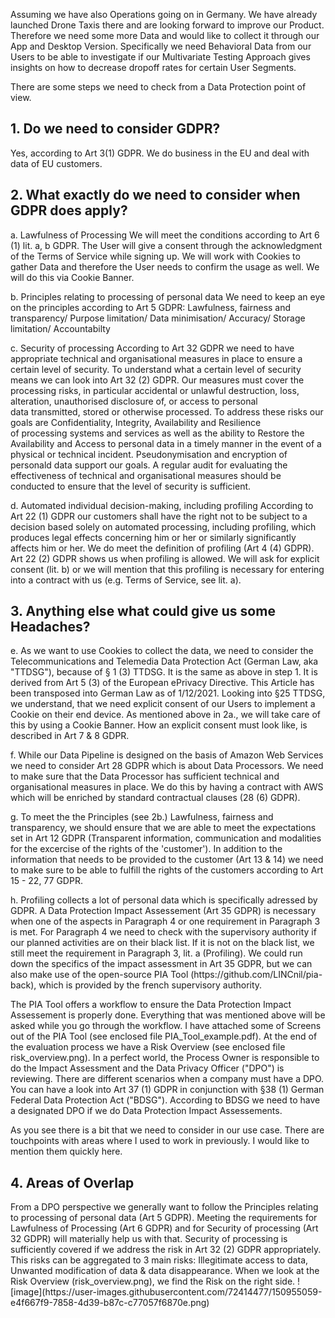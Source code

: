 Assuming we have also Operations going on in Germany. We have already launched Drone Taxis there and are looking forward to improve our Product. Therefore we need some more Data and would like to collect it through our App and Desktop Version. Specifically we need Behavioral Data from our Users to be able to investigate if our Multivariate Testing Approach gives insights on how to decrease dropoff rates for certain User Segments. 

There are some steps we need to check from a Data Protection point of view. 

<h2>1. Do we need to consider GDPR?</h2> 
Yes, according to Art 3(1) GDPR. We do business in the EU and deal with data of EU customers.  

<h2>2. What exactly do we need to consider when GDPR does apply?</h2>
<p>a. Lawfulness of Processing 
We will meet the conditions according to Art 6 (1) lit. a, b GDPR. The User will give a consent through the acknowledgment of the Terms of Service while signing up. We will work with Cookies to gather Data and therefore the User needs to confirm the usage as well. We will do this via Cookie Banner.</p>
 
<p>b. Principles relating to processing of personal data
We need to keep an eye on the principles according to Art 5 GDPR:
Lawfulness, fairness and transparency/ Purpose limitation/ Data minimisation/ Accuracy/ Storage limitation/ Accountabilty</p>

<p>c. Security of processing 
According to Art 32 GDPR we need to have appropriate technical and organisational measures in place to ensure a certain level of security. To understand what a certain level of security means we can look into Art 32 (2) GDPR. Our measures must cover the processing risks, in particular accidental or unlawful destruction, loss, alteration, unauthorised disclosure of, or access to personal data transmitted, stored or otherwise processed. 
To address these risks our goals are Confidentiality, Integrity, Availability and Resilience of processing systems and services as well as the ability to Restore the Availability and Access to personal data in a timely manner in the event of a physical or technical incident. Pseudonymisation and encryption of personald data support our goals. 
A regular audit for evaluating the effectiveness of technical and organisational measures should be conducted to ensure that the level of security is sufficient.</p>

<p>d. Automated individual decision-making, including profiling
According to Art 22 (1) GDPR our customers shall have the right not to be subject to a decision based solely on automated processing, including profiling, which produces legal effects concerning him or her or similarly significantly affects him or her. We do meet the definition of profiling (Art 4 (4) GDPR). 
Art 22 (2) GDPR shows us when profiling is allowed. We will ask for explicit consent (lit. b) or we will mention that this profiling is necessary for entering into a contract with us (e.g. Terms of Service, see lit. a).</p>


<h2>3. Anything else what could give us some Headaches?</h2>
 <p>e. As we want to use Cookies to collect the data, we need to consider the Telecommunications and Telemedia Data Protection Act (German Law, aka "TTDSG"), because of § 1 (3) TTDSG. It is the same as above in step 1. It is derived from Art 5 (3) of the European ePrivacy Directive. This Article has been transposed into German Law as of 1/12/2021.
Looking into §25 TTDSG, we understand, that we need explicit consent of our Users to implement a Cookie on their end device. As mentioned above in 2a., we will take care of this by using a Cookie Banner. How an explicit consent must look like, is described in Art 7 & 8 GDPR.</p> 

<p>f. While our Data Pipeline is designed on the basis of Amazon Web Services we need to consider Art 28 GDPR which is about Data Processors. We need to make sure that the Data Processor has sufficient technical and organisational measures in place. We do this by having a contract with AWS which will be enriched by standard contractual clauses (28 (6) GDPR).</p>

<p>g. To meet the the Principles (see 2b.) Lawfulness, fairness and transparency, we should ensure that we are able to meet the expectations set in Art 12 GDPR (Transparent information, communication and modalities for the excercise of the rights of the 'customer'). In addition to the information that needs to be provided to the customer (Art 13 & 14) we need to make sure to be able to fulfill the rights of the customers according to Art 15 - 22, 77 GDPR.</p>

<p>h. Profiling collects a lot of personal data which is specifically adressed by GDPR. A Data Protection Impact Assessement (Art 35 GDPR) is necessary when one of the aspects in Paragraph 4 or one requirement in Paragraph 3 is met. For Paragraph 4 we need to check with the supervisory authority if our planned activities are on their black list. If it is not on the black list, we still meet the requirement in Paragraph 3, lit. a (Profiling).  We could run down the specifics of the impact assessment in Art 35 GDPR, but we can also make use of the open-source PIA Tool (https://github.com/LINCnil/pia-back), which is provided by the french supervisory authority.</p>

The PIA Tool offers a workflow to ensure the Data Protection Impact Assessement is properly done. Everything that was mentioned above will be asked while you go through the workflow. I have attached some of Screens out of the PIA Tool (see enclosed file PIA_Tool_example.pdf). At the end of the evaluation process we have a Risk Overview (see enclosed file risk_overview.png). In a perfect world, the Process Owner is responsible to do the Impact Assessment and the Data Privacy Officer ("DPO") is reviewing. There are different scenarios when a company must have a DPO. You can have a look into Art 37 (1) GDPR in conjunction with §38 (1) German Federal Data Protection Act ("BDSG"). According to BDSG we need to have a designated DPO if we do Data Protection Impact Assessements. 

As you see there is a bit that we need to consider in our use case. There are touchpoints with areas where I used to work in previously. I would like to mention them quickly here. 

<h2>4. Areas of Overlap</h2>
From a DPO perspective we generally want to follow the Principles relating to processing of personal data (Art 5 GDPR). Meeting the requirements for Lawfulness of Processing (Art 6 GDPR) and for Security of processing (Art 32 GDPR) will materially help us with that. Security of processing is sufficiently covered if we address the risk in Art 32 (2) GDPR appropriately. This risks can be aggregated to 3 main risks: Illegitimate access to data, Unwanted modification of data & data disappearance. When we look at the Risk Overview (risk_overview.png), we find the Risk on the right side. 
![image](https://user-images.githubusercontent.com/72414477/150955059-e4f667f9-7858-4d39-b87c-c77057f6870e.png)
